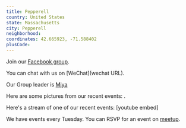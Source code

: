 ```yaml
---
title: Pepperell
country: United States
state: Massachusetts
city: Pepperell
neighborhood: 
coordinates: 42.665923, -71.588402
plusCode:
---
```

Join our [Facebook group](https://www.facebook.com/groups/free.code.camp.pepperell.ma).

You can chat with us on [WeChat](wechat URL).

Our Group leader is [Miya](freecodecamp.org/miya)

Here are some pictures from our recent events:
![]().

Here's a stream of one of our recent events:
[youtube embed]

We have events every Tuesday. You can RSVP for an event on [meetup](meetupurl).
